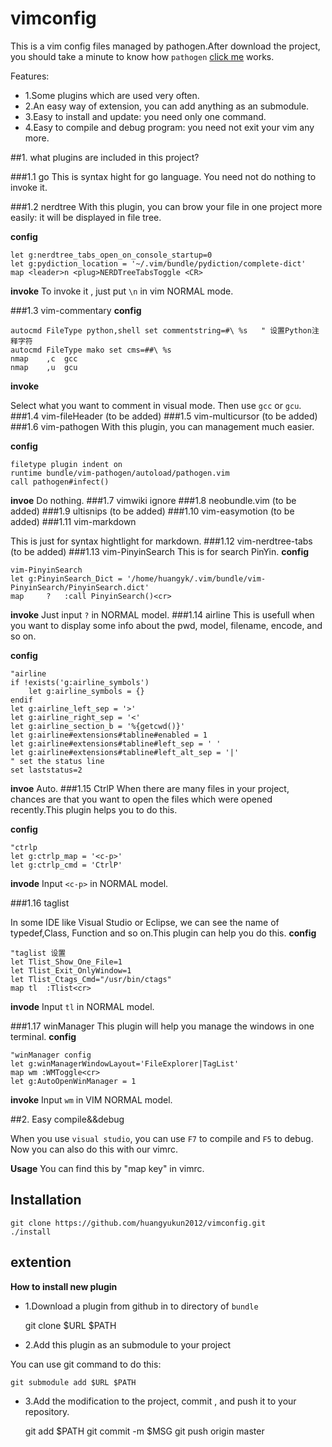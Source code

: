 vimconfig
=========

This is a vim config files managed by pathogen.After download the project, you should take a minute to know how `pathogen` [click me](https://github.com/tpope/vim-pathogen) works.

Features:
*	1.Some plugins which are used very often.
*	2.An easy way of extension, you can add anything as an submodule.
*	3.Easy to install and update: you need only one command.
*	4.Easy to compile and debug program: you need not exit your vim any more.

##1. what plugins are included  in this project?

###1.1 go
This is syntax hight for go language. You need not do nothing to invoke it.

###1.2 nerdtree
With this plugin, you can brow your file in one project more easily: it will be displayed in file tree.

**config**

	let g:nerdtree_tabs_open_on_console_startup=0 
	let g:pydiction_location = '~/.vim/bundle/pydiction/complete-dict'
	map <leader>n <plug>NERDTreeTabsToggle <CR> 

**invoke**
	To invoke it , just put `\n` in vim NORMAL mode.

###1.3 vim-commentary
**config**	

	autocmd FileType python,shell set commentstring=#\ %s   " 设置Python注释字符
	autocmd FileType mako set cms=##\ %s	
	nmap	,c  gcc
	nmap	,u	gcu

**invoke**
	
Select what you want to comment in visual mode. Then use `gcc` or `gcu`.
###1.4 vim-fileHeader
(to be added)
###1.5 vim-multicursor
(to be added)
###1.6 vim-pathogen
With this plugin, you can management much easier. 

**config**

	filetype plugin indent on
	runtime bundle/vim-pathogen/autoload/pathogen.vim
	call pathogen#infect()
**invoe**
Do nothing.
###1.7 vimwiki
ignore
###1.8 neobundle.vim
(to be added)
###1.9 ultisnips
(to be added)
###1.10 vim-easymotion
(to be added)
###1.11 vim-markdown

This is just for syntax hightlight for markdown.
###1.12 vim-nerdtree-tabs
(to be added)
###1.13 vim-PinyinSearch
This is for search PinYin.
**config**

	vim-PinyinSearch
	let g:PinyinSearch_Dict = '/home/huangyk/.vim/bundle/vim-PinyinSearch/PinyinSearch.dict'
	map		?	:call PinyinSearch()<cr>
**invoke**
Just input `?` in NORMAL model.
###1.14 airline
This is usefull when you want to display some info about the pwd, model, filename, encode, and so on.

**config**

	"airline
	if !exists('g:airline_symbols')
		let g:airline_symbols = {}
	endif
	let g:airline_left_sep = '>'
	let g:airline_right_sep = '<'
	let g:airline_section_b = '%{getcwd()}'
	let g:airline#extensions#tabline#enabled = 1
	let g:airline#extensions#tabline#left_sep = ' '
	let g:airline#extensions#tabline#left_alt_sep = '|'
	" set the status line
	set laststatus=2
**invoe**
Auto.
###1.15 CtrlP
When there are many files in your project, chances are that you want to open the files which were opened recently.This plugin helps you to do this.

**config**

	"ctrlp
	let g:ctrlp_map = '<c-p>'
	let g:ctrlp_cmd = 'CtrlP'

**invode**
Input `<c-p>` in NORMAL model.

###1.16 taglist

In some IDE like Visual Studio or Eclipse, we can see the name of typedef,Class, Function and so on.This plugin can help you do this.
**config**

	"taglist 设置
	let Tlist_Show_One_File=1
	let Tlist_Exit_OnlyWindow=1
	let Tlist_Ctags_Cmd="/usr/bin/ctags"
	map tl	:Tlist<cr>
**invode**
Input `tl` in NORMAL model.

###1.17 winManager
This plugin will help you manage the windows in one terminal.
**config**

	"winManager config
	let g:winManagerWindowLayout='FileExplorer|TagList'
	map wm :WMToggle<cr>
	let g:AutoOpenWinManager = 1
**invoke**
Input `wm` in VIM NORMAL model.

##2. Easy compile&&debug

When you use `visual studio`, you can use `F7` to compile and `F5` to debug. Now you can also do this with our vimrc.

**Usage**
You can find this by "map key" in vimrc.
## Installation

	git clone https://github.com/huangyukun2012/vimconfig.git 	
	./install

## extention

**How to install new plugin**

* 1.Download a plugin from github in to directory of `bundle`

	git clone $URL $PATH

* 2.Add  this plugin as an submodule to your project 
	
You can use git command to do this:

    git submodule add $URL $PATH

* 3.Add the modification to the project, commit , and push it to your repository.
    
	git add $PATH
	git commit -m $MSG
	git push origin master
